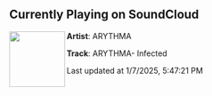 ## Currently Playing on SoundCloud

[<img align="left" width="100" src="https://i1.sndcdn.com/artworks-NSmEnlG9n4KrEx47-kJK9QA-t500x500.jpg">](https://soundcloud.com/highcaliberrecs/arythma-infected)

**Artist**: ARYTHMA 

**Track**: ARYTHMA- Infected

Last updated at 1/7/2025, 5:47:21 PM
